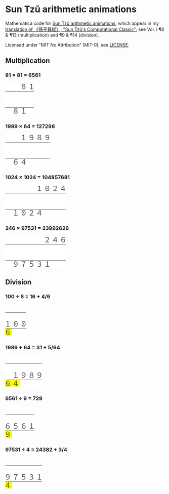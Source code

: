 # Sun Tzŭ arithmetic animations

Mathematica code for [Sun Tzŭ arithmetic animations][animations],
which appear in my [translation of 《孫子算經》,
"Sun Tzŭ's Computational Classic"][sun-tzu];
see Vol.&nbsp;I ¶8 & ¶13 (multiplication) and ¶9 & ¶14 (division).

Licensed under "MIT No Attribution" (MIT-0), see [LICENSE](LICENSE).

##  Multiplication

### 81 × 81 = 6561

![Sun Tzŭ multiplication: 81 × 81](multiply-81-81.gif)

### 1989 × 64 = 127296

![Sun Tzŭ multiplication: 1989 × 64](multiply-1989-64.gif)

### 1024 × 1024 = 104857681

![Sun Tzŭ multiplication: 1024 × 1024](multiply-1024-1024.gif)

### 246 × 97531 = 23992626

![Sun Tzŭ multiplication: 246 × 97531](multiply-246-97531.gif)

## Division

### 100 ÷ 6 = 16 + 4/6

![Sun Tzŭ division: 100 ÷ 6](divide-100-6.gif)

### 1989 ÷ 64 = 31 + 5/64

![Sun Tzŭ division: 1989 ÷ 64](divide-1989-64.gif)

### 6561 ÷ 9 = 729

![Sun Tzŭ division: 6561 ÷ 9](divide-6561-9.gif)

### 97531 ÷ 4 = 24382 + 3/4

![Sun Tzŭ division: 97531 ÷ 4](divide-97531-4.gif)

[animations]: https://yawnoc.github.io/sun-tzu/code/animations
[sun-tzu]: https://yawnoc.github.io/sun-tzu/
